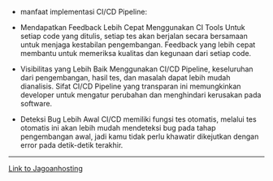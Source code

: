 - manfaat implementasi CI/CD Pipeline:

- Mendapatkan Feedback Lebih Cepat Menggunakan CI Tools
Untuk setiap code yang ditulis, setiap tes akan berjalan secara bersamaan untuk menjaga kestabilan pengembangan. Feedback yang lebih cepat membantu untuk memeriksa kualitas dan kegunaan dari setiap code.

- Visibilitas yang Lebih Baik
Menggunakan CI/CD Pipeline, keseluruhan dari pengembangan, hasil tes, dan masalah dapat lebih mudah dianalisis. Sifat CI/CD Pipeline yang transparan ini memungkinkan developer untuk mengatur perubahan dan menghindari kerusakan pada software.

- Deteksi Bug Lebih Awal
CI/CD memiliki fungsi tes otomatis, melalui tes otomatis ini akan lebih mudah mendeteksi bug pada tahap pengembangan awal, jadi kamu tidak perlu khawatir dikejutkan dengan error pada detik-detik terakhir.

---------------------------------------------------------------------------------------------------------------

[Link to Jagoanhosting](https://www.jagoanhosting.com/blog/implementasi-ci-cd-pipeline/)